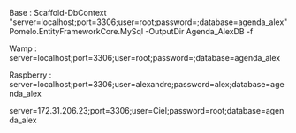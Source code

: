Base :
Scaffold-DbContext "server=localhost;port=3306;user=root;password=;database=agenda_alex" Pomelo.EntityFrameworkCore.MySql -OutputDir Agenda_AlexDB -f

Wamp :
server=localhost;port=3306;user=root;password=;database=agenda_alex

Raspberry :
server=localhost;port=3306;user=alexandre;password=alex;database=agenda_alex

server=172.31.206.23;port=3306;user=Ciel;password=root;database=agenda_alex